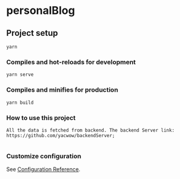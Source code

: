 # personalBlog

## Project setup
```
yarn
```

### Compiles and hot-reloads for development
```
yarn serve
```

### Compiles and minifies for production
```
yarn build
```

### How to use this project
```
All the data is fetched from backend. The backend Server link: https://github.com/yacwow/backendServer;


```


### Customize configuration
See [Configuration Reference](https://cli.vuejs.org/config/).

